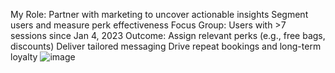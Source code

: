 My Role:
Partner with marketing to uncover actionable insights
Segment users and measure perk effectiveness
Focus Group:
Users with >7 sessions since Jan 4, 2023
Outcome:
Assign relevant perks (e.g., free bags, discounts)
Deliver tailored messaging
Drive repeat bookings and long-term loyalty
![image](https://github.com/user-attachments/assets/8e906531-018a-462a-a559-66457b3c660a)


